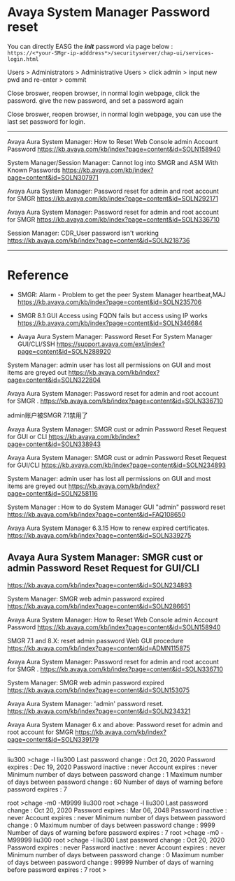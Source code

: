 # Avaya System Manager Password reset



You can directly EASG the ***init*** password via page below :    
`https://<*your-SMgr-ip-adddress*>/securityserver/chap-ui/services-login.html`


Users > Administrators > Administrative Users > click admin > input new pwd and re-enter > commit

Close broswer, reopen browser, in normal login webpage, click the password.
give the new password, and set a password again 

Close broswer, reopen browser, in normal login webpage, you can use the last set password for login.


*************************************************************
Avaya Aura System Manager: How to Reset Web Console admin Account Password
https://kb.avaya.com/kb/index?page=content&id=SOLN158940


System Manager/Session Manager: Cannot log into SMGR and ASM With Known Passwords
https://kb.avaya.com/kb/index?page=content&id=SOLN307971



Avaya Aura System Manager: Password reset for admin and root account for SMGR
https://kb.avaya.com/kb/index?page=content&id=SOLN292171



Avaya Aura System Manager: Password reset for admin and root account for SMGR 
https://kb.avaya.com/kb/index?page=content&id=SOLN336710

Session Manager: CDR_User password isn't working
https://kb.avaya.com/kb/index?page=content&id=SOLN218736

*************************************************************

# Reference 

+ SMGR: Alarm - Problem to get the peer System Manager heartbeat,MAJ
  https://kb.avaya.com/kb/index?page=content&id=SOLN235706
  
+ SMGR 8.1:GUI Access using FQDN fails but access using IP works
  https://kb.avaya.com/kb/index?page=content&id=SOLN346684

+ Avaya Aura System Manager: Password Reset For System Manager GUI/CLI/SSH
https://support.avaya.com/ext/index?page=content&id=SOLN288920








System Manager: admin user has lost all permissions on GUI and most items are greyed out
https://kb.avaya.com/kb/index?page=content&id=SOLN322804




Avaya Aura System Manager: Password reset for admin and root account for SMGR .
https://kb.avaya.com/kb/index?page=content&id=SOLN336710


admin账户被SMGR 7.1禁用了




Avaya Aura System Manager: SMGR cust or admin Password Reset Request for GUI or CLI
https://kb.avaya.com/kb/index?page=content&id=SOLN338943




Avaya Aura System Manager: SMGR cust or admin Password Reset Request for GUI/CLI
https://kb.avaya.com/kb/index?page=content&id=SOLN234893



System Manager: admin user has lost all permissions on GUI and most items are greyed out
https://kb.avaya.com/kb/index?page=content&id=SOLN258116




System Manager : How to do System Manager GUI "admin" password reset
https://kb.avaya.com/kb/index?page=content&id=FAQ108650



Avaya Aura System Manager 6.3.15 How to renew expired certificates.
https://kb.avaya.com/kb/index?page=content&id=SOLN339275

## Avaya Aura System Manager: SMGR cust or admin Password Reset Request for GUI/CLI
https://kb.avaya.com/kb/index?page=content&id=SOLN234893

System Manager: SMGR web admin password expired
https://kb.avaya.com/kb/index?page=content&id=SOLN286651

Avaya Aura System Manager: How to Reset Web Console admin Account Password
https://kb.avaya.com/kb/index?page=content&id=SOLN158940




SMGR 7.1 and 8.X: reset admin password Web GUI procedure
https://kb.avaya.com/kb/index?page=content&id=ADMN115875

Avaya Aura System Manager: Password reset for admin and root account for SMGR .
https://kb.avaya.com/kb/index?page=content&id=SOLN336710




System Manager: SMGR web admin password expired
https://kb.avaya.com/kb/index?page=content&id=SOLN153075

Avaya Aura System Manager: 'admin' password reset.
https://kb.avaya.com/kb/index?page=content&id=SOLN234321


Avaya Aura System Manager 6.x and above: Password reset for admin and root account for SMGR
https://kb.avaya.com/kb/index?page=content&id=SOLN339179

*******************************************************************







liu300 >chage -l liu300
Last password change                                    : Oct 20, 2020
Password expires                                        : Dec 19, 2020
Password inactive                                       : never
Account expires                                         : never
Minimum number of days between password change          : 1
Maximum number of days between password change          : 60
Number of days of warning before password expires       : 7

root >chage -m0 -M9999 liu300
root >chage -l liu300
Last password change                                    : Oct 20, 2020
Password expires                                        : Mar 06, 2048
Password inactive                                       : never
Account expires                                         : never
Minimum number of days between password change          : 0
Maximum number of days between password change          : 9999
Number of days of warning before password expires       : 7
root >chage -m0 -M99999 liu300
root >chage -l liu300
Last password change                                    : Oct 20, 2020
Password expires                                        : never
Password inactive                                       : never
Account expires                                         : never
Minimum number of days between password change          : 0
Maximum number of days between password change          : 99999
Number of days of warning before password expires       : 7
root >













